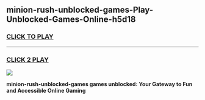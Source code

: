 
## minion-rush-unblocked-games-Play-Unblocked-Games-Online-h5d18
<h3>
<a href="https://premium76.site?title=minion-rush-unblocked-games&ref=25A">CLICK TO PLAY</a></h3>
<hr>

<h3>
<a href="https://premium76.site?title=minion-rush-unblocked-games&ref=25A">CLICK 2 PLAY</a>
  
</h3>

<a href="https://premium76.site?title=minion-rush-unblocked-games&ref=25A"><img src="https://clearcache.store/games.png"></a>


**minion-rush-unblocked-games games unblocked: Your Gateway to Fun and Accessible Online Gaming**
